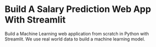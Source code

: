 # Build A Salary Prediction Web App With Streamlit

Build a Machine Learning web application from scratch in Python with Streamlit. We use real world data to build a machine learning model.
